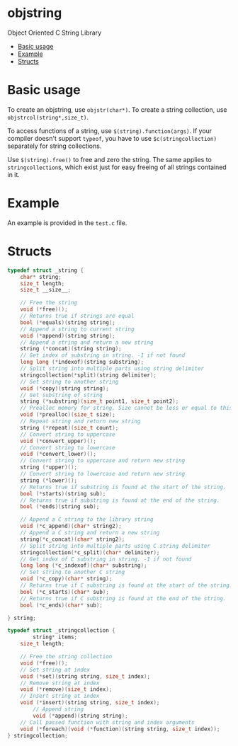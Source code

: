 # objstring
Object Oriented C String Library

- [Basic usage](#basic-usage)
- [Example](#example)
- [Structs](#structs)

# Basic usage
To create an objstring, use `objstr(char*)`. To create a string collection, use `objstrcol(string*,size_t)`.

To access functions of a string, use `$(string).function(args)`. If your compiler doesn't support `typeof`, you have to use `$c(stringcollection)` separately for string collections.

Use `$(string).free()` to free and zero the string. The same applies to `stringcollection`s, which exist just for easy freeing of all strings contained in it.

# Example
An example is provided in the `test.c` file.

# Structs
```c
typedef struct _string {
	char* string;
	size_t length;
	size_t __size__;

	// Free the string
	void (*free)();
	// Returns true if strings are equal
	bool (*equals)(string string);
	// Append a string to current string
	void (*append)(string string);
	// Append a string and return a new string
	string (*concat)(string string);
	// Get index of substring in string. -1 if not found
	long long (*indexof)(string substring);
	// Split string into multiple parts using string delimiter
	stringcollection(*split)(string delimiter);
	// Set string to another string
	void (*copy)(string string);
	// Get substring of string
	string (*substring)(size_t point1, size_t point2);
	// Prealloc memory for string. Size cannot be less or equal to this.__size__
	void (*prealloc)(size_t size);
	// Repeat string and return new string
	string (*repeat)(size_t count);
	// Convert string to uppercase
	void (*convert_upper)();
	// Convert string to lowercase
	void (*convert_lower)();
	// Convert string to uppercase and return new string
	string (*upper)();
	// Convert string to lowercase and return new string
	string (*lower)();
	// Returns true if substring is found at the start of the string.
	bool (*starts)(string sub);
	// Returns true if substring is found at the end of the string.
	bool (*ends)(string sub);

	// Append a C string to the library string
	void (*c_append)(char* string2);
	// Append a C string and return a new string
	string(*c_concat)(char* string2);
	// Split string into multiple parts using C string delimiter
	stringcollection(*c_split)(char* delimiter);
	// Get index of C substring in string. -1 if not found
	long long (*c_indexof)(char* substring);
	// Set string to another C string
	void (*c_copy)(char* string);
	// Returns true if C substring is found at the start of the string.
	bool (*c_starts)(char* sub);
	// Returns true if C substring is found at the end of the string.
	bool (*c_ends)(char* sub);

} string;
```

```c
typedef struct _stringcollection {
    	string* items;
	size_t length;

	// Free the string collection
	void (*free)();
	// Set string at index
	void (*set)(string string, size_t index);
	// Remove string at index
	void (*remove)(size_t index);
	// Insert string at index
	void (*insert)(string string, size_t index);
    	// Append string
    	void (*append)(string string);
	// Call passed function with string and index arguments
	void (*foreach)(void (*function)(string string, size_t index));
} stringcollection;
```
